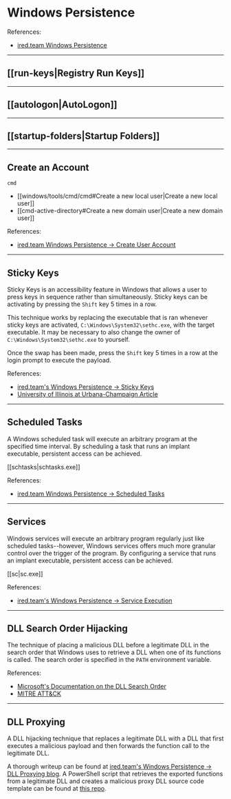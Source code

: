# Windows Persistence

References:

- [ired.team Windows Persistence](https://www.ired.team/offensive-security/persistence)

---

## [[run-keys|Registry Run Keys]]

---

## [[autologon|AutoLogon]]

---

## [[startup-folders|Startup Folders]]

---

## Create an Account

`cmd`
- [[windows/tools/cmd/cmd#Create a new local user|Create a new local user]]
- [[cmd-active-directory#Create a new domain user|Create a new domain user]]

References:

- [ired.team Windows Persistence -> Create User Account](https://www.ired.team/offensive-security/persistence/t1136-create-account)

---

## Sticky Keys

Sticky Keys is an accessibility feature in Windows that allows a user to press keys in sequence rather than simultaneously. Sticky keys can be activating by pressing the `Shift` key 5 times in a row.

This technique works by replacing the executable that is ran whenever sticky keys are activated, `C:\Windows\System32\sethc.exe`, with the target executable. It may be necessary to also change the owner of `C:\Windows\System32\sethc.exe` to yourself.

Once the swap has been made, press the `Shift` key 5 times in a row at the login prompt to execute the payload.

References:

- [ired.team's Windows Persistence -> Sticky Keys](https://www.ired.team/offensive-security/persistence/t1015-sethc)
- [University of Illinois at Urbana-Champaign Article](https://www.disability.illinois.edu/academic-support/assistive-technology/windows-7-sticky-keys)

---

## Scheduled Tasks

A Windows scheduled task will execute an arbitrary program at the specified time interval. By scheduling a task that runs an implant executable, persistent access can be achieved.

[[schtasks|schtasks.exe]]

References:
- [ired.team Windows Persistence -> Scheduled Tasks](https://www.ired.team/offensive-security/persistence/t1053-schtask)

---

## Services

Windows services will execute an arbitrary program regularly just like scheduled tasks--however, Windows services offers much more granular control over the trigger of the program. By configuring a service that runs an implant executable, persistent access can be achieved.

[[sc|sc.exe]]

References:
- [ired.team's Windows Persistence -> Service Execution](https://www.ired.team/offensive-security/persistence/t1035-service-execution)

---

## DLL Search Order Hijacking

The technique of placing a malicious DLL before a legitimate DLL in the search order that Windows uses to retrieve a DLL when one of its functions is called. The search order is specified in the `PATH` environment variable.

References:

- [Microsoft's Documentation on the DLL Search Order](https://docs.microsoft.com/en-us/windows/win32/dlls/dynamic-link-library-search-order)
- [MITRE ATT&CK](https://attack.mitre.org/techniques/T1574/001/)

---

## DLL Proxying

A DLL hijacking technique that replaces a legitimate DLL with a DLL that first executes a malicious payload and then forwards the function call to the legitimate DLL.

A thorough writeup can be found at [ired.team's Windows Persistence -> DLL Proxying blog](https://www.ired.team/offensive-security/persistence/dll-proxying-for-persistence). A PowerShell script that retrieves the exported functions from a legitimate DLL and creates a malicious proxy DLL source code template can be found at [this repo](https://github.com/Flangvik/SharpDllProxy).
